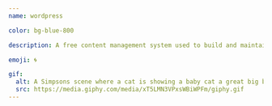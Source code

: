 ```yaml
---
name: wordpress

color: bg-blue-800

description: A free content management system used to build and maintain websites.

emoji: 🌀

gif:
  alt: A Simpsons scene where a cat is showing a baby cat a great big ball of yarn.
  src: https://media.giphy.com/media/xT5LMN3VPxsWBiWPFm/giphy.gif
---
```

